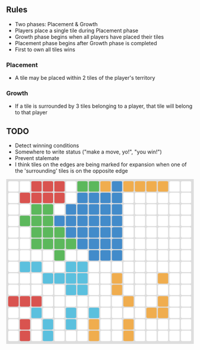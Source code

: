 ## Rules

 * Two phases: Placement & Growth
 * Players place a single tile during Placement phase
 * Growth phase begins when all players have placed their tiles
 * Placement phase begins after Growth phase is completed
 * First to own all tiles wins

### Placement

 * A tile may be placed within 2 tiles of the player's territory

### Growth

 * If a tile is surrounded by 3 tiles belonging to a player, that tile will belong to that player

## TODO

 * Detect winning conditions
 * Somewhere to write status ("make a move, yo!", "you win!")
 * Prevent stalemate
 * I think tiles on the edges are being marked for expansion when one of the 'surrounding' tiles is on the opposite edge

![](screenshot.png)
